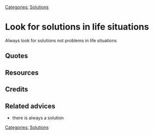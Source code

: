 [Categories:](../Categories/index.md) [Solutions](../Categories/Solutions.md)
# Look for solutions in life situations

Always look for solutions not problems in life situations

## Quotes

## Resources

## Credits

## Related advices

- there is always a solution

[Categories:](../Categories/index.md) [Solutions](../Categories/Solutions.md)
